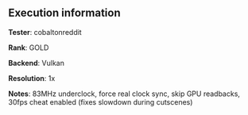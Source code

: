 ## Execution information


**Tester**: cobaltonreddit

**Rank**: GOLD

**Backend**: Vulkan

**Resolution**: 1x

**Notes**: 83MHz underclock, force real clock sync, skip GPU readbacks, 30fps cheat enabled (fixes slowdown during cutscenes)